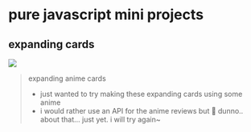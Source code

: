 # pure javascript mini projects

## expanding cards
 <img src="https://github.com/frailuie/js-mini-projects/assets/147780973/85b9b7da-4c6c-42bb-8925-71785508ca75">

 >expanding anime cards
>- just wanted to try making these expanding cards using some anime
>- i would rather use an API for the anime reviews but 🤠 dunno.. about that... just yet. i will try again~

